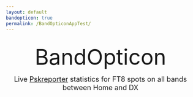 ```yaml
---
layout: default
bandopticon: true
permalink: /BandOpticonAppTest/
---
```


<html>
<head><style>
div {margin: 2px;  padding: 5px;}
#title {text-align: center; font-size: 4em;}
#subtitle {text-align: center; font-size: 1.3em;}
.detail > div {background-color: rgba(255, 255, 255, 0.8);}
.bandblock {display: grid; grid-template-columns: auto auto auto auto auto;}
.bandblock > div {background-color: rgba(255, 255, 255, 0.8);}
</style>
</head>

<body><div>

<div id="title">BandOpticon</div>
<div id="subtitle">Live <a href='https://pskreporter.info/'>Pskreporter</a> statistics for FT8 spots on all bands between Home and DX</div>
<div class="detail" id="controls"></div>
<div class="detail" id="detail"></div>
<div class="bandblock" id="bandblock"></div>
</div></body>

<script>
  function updateDetails(newWant){
  // this is clunky and risks not being defned if loading order differs?
    if(!(typeof newWant==='undefined')) {
       if(newWant>0) {detailWanted=newWant} else {detailWanted="Layout"}
    };
    if(detailWanted=="Layout"){
      detail.innerHTML="<div>Band box layout:<br><b>Band</b><br> \
         Spots: number of spots Home &#8680 Home / Home &#8680 DX / DX &#8680 Home<br> \
         Tx Calls: number of unique calls in 'Home' received by anyone<br> \
         Rx Calls: number of unique calls in 'Home' receiving anyone</div>"
    } else {
      showBandActiveCallsInDetails(detailWanted);
    }
  }
  
  function updateControls(){
    var now = new Date;
    var utc_timestamp = now.getUTCDate()+"/"+now.getUTCMonth()+"/"+now.getUTCFullYear()+" "+
        now.getUTCHours()+":"+now.getUTCMinutes()+":"+now.getUTCSeconds()+" UTC";
     controls.innerHTML="<div><center><strong>"+utc_timestamp+"</strong></center>"+
       "<br>Home = DXCCs "+DXCCs+" <a href='#' onclick='editDXCCs();'>edit</a>"
  }

  // Define the DXCCs and Bands of interest
  //localStorage.removeItem('DXCCs')
  if(localStorage.getItem('DXCCs')){
    var DXCCs=JSON.parse(localStorage.getItem('DXCCs'));
  } else {
    var DXCCs=[223,114,265,122,279,106,294];
    localStorage.setItem('DXCCs', JSON.stringify(DXCCs));
  }

  const Bands=["160m","80m","60m","40m","30m","20m","17m","15m","12m","10m","6m","4m","2m","70cm","23cm"];
  const refreshSeconds=2;
  const purgeSeconds=600;
  let detailWanted="Layout";
  let spots=[];
  let tWrite=Date.now();
  updateDetails();
  updateControls();
</script>
  
<script>
  function editDXCCs(){
    var resp=prompt("Enter DXCCs",DXCCs);
    var regex=/^(([0-9]+)(,(?=[0-9]))?)+$/;
    if (regex.test(resp)) {
      DXCCs=resp;
      updateControls();
      localStorage.setItem('DXCCs', DXCCs);
      spots=[];
      tWrite=0; //forces an onmessage screen update
    } else {
      alert("DXCC list must be comma-separated integers");
    }
  }

// Add in the boxes for all bands, and inside them the required outputs with IDs
var toAdd = document.createDocumentFragment();
for(var i=0; i < Bands.length; i++){
   var newDiv = document.createElement('div');
   newDiv.id = Bands[i];     
   newDiv.innerHTML="<strong>"+Bands[i]+"</strong> \
     <a href='#' onclick='updateDetails("+i+");'> details</a><br> \
     <output id='"+Bands[i]+"spots'></output><br> \
     <output id='"+Bands[i]+"calls'></output>";
  // console.log(newDiv.innerHTML);
   toAdd.appendChild(newDiv);
}
document.getElementById('bandblock').appendChild(toAdd);
</script>

<!--Get the library for MQTT functions -->
<script src="https://unpkg.com/mqtt/dist/mqtt.min.js"></script>

<script>
  // Connect to Pskreporter and subscribe on connect
  const client=mqtt.connect("wss://mqtt.pskreporter.info:1886");
  client.onSuccess=client.subscribe('pskr/filter/v2/+/FT8/+/+/+/+/+/#');
  client.on("message", (filter,message) => {onMessage(message.toString());}  );

  function onMessage(message){    
    if ( (Date.now()-tWrite)/1000 > refreshSeconds ){
      console.log("refresh");
    	tWrite=Date.now();
      purgeSpots();
      writeBandSpotStats();
      writeBandActiveCallStats();
      updateDetails();
      updateControls();
    }
    sa=parseInt(getVal("sa",message));
    if(DXCCs.includes(sa)){addSpot(message); return;}
    ra=parseInt(getVal("ra",message));
    if(DXCCs.includes(ra)){addSpot(message);}
  }
  
  function purgeSpots(){
    var del=[];
    for (let iSpot=1; iSpot < spots.length; iSpot++) {
      var spot=spots[iSpot];
      var tSpot=spot[1];
      if((Date.now()/1000-tSpot) > purgeSeconds) {del.push(iSpot)}
    }
    for (let iSpot=1; iSpot <del.length;iSpot++){spots.splice(del[iSpot],1)}
  }
  
  function addSpot(message){
    band=getVal("b",message);
    senderDXCC=parseInt(getVal("sa",message));
    receiverDXCC=parseInt(getVal("ra",message));
    senderCall=getVal("sc",message);
    receiverCall=getVal("rc",message);
    tSpot=parseInt(getVal("t",message));
    spots.push([band,tSpot,senderCall,receiverCall,senderDXCC,receiverDXCC]);
  }
  
  function writeBandSpotStats(){
 //   misc.innerHTML="Total spots: "+spots.length;
  
    var bandStats = new Array(Bands.length);
    for(let i = 0; i < Bands.length; i++) {
        bandStats[i]=[0,0,0];
    }
    for (let iSpot=1; iSpot < spots.length; iSpot++) {
      var spot=spots[iSpot];
      var dircode=0;    // dircode is 0=H->H, 1=DX->H, 2=H->DX, 3=DX-DX
      if(!DXCCs.includes(spots[iSpot][4])) {dircode+=1};
      if(!DXCCs.includes(spots[iSpot][5])) {dircode+=2};
      iBand=Bands.indexOf(spot[0]);
      bandStats[iBand][dircode]+=1;
    } 
    for (let iBand=0; iBand < Bands.length; iBand++) {
      var snum=bandStats[iBand];
      document.getElementById(Bands[iBand]+"spots").value="Spots "+snum[0]+"/"+snum[2]+"/"+snum[1];
    }
  }
  
   function writeBandActiveCallStats(){
  //spots.push([band,tSpot,senderCall,receiverCall,senderDXCC,receiverDXCC])
     for (iBand=0; iBand<Bands.length; iBand++){
  //note that this sub could be written with integer counters now as it was going to do other things but now isn't
       var active_tx=new Set;
       var active_rx=new Set;
       for (let iSpot=1; iSpot < spots.length; iSpot++) {
         var spot=spots[iSpot];
         if(spot[0]==Bands[iBand]){
           if(DXCCs.includes(spot[4])) {active_tx.add(spot[2])};
           if(DXCCs.includes(spot[5])) {active_rx.add(spot[3])};
         }
       }
       document.getElementById(Bands[iBand]+"calls").innerHTML="Tx Calls "+active_tx.size+"<br>"+"Rx Calls "+active_rx.size;
     }
   }
    
  function showBandActiveCallsInDetails(iBand){
  //spots.push([band,tSpot,senderCall,receiverCall,senderDXCC,receiverDXCC])
    var active_tx=new Set;
    var active_rx=new Set;
    for (let iSpot=1; iSpot < spots.length; iSpot++) {
      var spot=spots[iSpot];
      if(spot[0]==Bands[iBand]){
        if(DXCCs.includes(spot[4])) {active_tx.add(spot[2])};
        if(DXCCs.includes(spot[5])) {active_rx.add(spot[3])};
      }
    }

    detail.innerHTML="<div>"+ 
       "<strong>"+Bands[iBand]+"</strong><br>"+ 
       "<a href='#' onclick='updateDetails(-1);'> show layout</a><br>" +
       "Active Tx calls: "+Array.from(active_tx).join(' ')+"<br>"+
       "Active Rx calls: "+Array.from(active_rx).join(' ')+
       "</div>";
  }
  
  function getVal(key,message){
    var iVal=message.indexOf('"'+key+'":');
    var iColon=message.indexOf(':',iVal);
    var iComma=message.indexOf(",",iColon);
    var val=message.slice(iColon+1,iComma).replace(/"/g, '');
    return val;
  }
 

</script>




</html>













